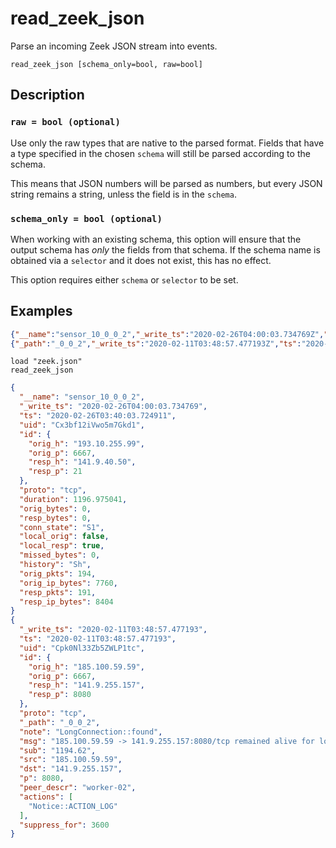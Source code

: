 # read_zeek_json

Parse an incoming Zeek JSON stream into events.

```tql
read_zeek_json [schema_only=bool, raw=bool]
```

## Description

### `raw = bool (optional)`

Use only the raw types that are native to the parsed format. Fields that have a type
specified in the chosen `schema` will still be parsed according to the schema.

This means that JSON numbers will be parsed as numbers,
but every JSON string remains a string, unless the field is in the `schema`.

### `schema_only = bool (optional)`

When working with an existing schema, this option will ensure that the output
schema has *only* the fields from that schema. If the schema name is obtained via a `selector`
and it does not exist, this has no effect.

This option requires either `schema` or `selector` to be set.

## Examples

```json title="zeek.json"
{"__name":"sensor_10_0_0_2","_write_ts":"2020-02-26T04:00:03.734769Z","ts":"2020-02-26T03:40:03.724911Z","uid":"Cx3bf12iVwo5m7Gkd1","id.orig_h":"193.10.255.99","id.orig_p":6667,"id.resp_h":"141.9.40.50","id.resp_p":21,"proto":"tcp","duration":1196.975041,"orig_bytes":0,"resp_bytes":0,"conn_state":"S1","local_orig":false,"local_resp":true,"missed_bytes":0,"history":"Sh","orig_pkts":194,"orig_ip_bytes":7760,"resp_pkts":191,"resp_ip_bytes":8404}
{"_path":"_0_0_2","_write_ts":"2020-02-11T03:48:57.477193Z","ts":"2020-02-11T03:48:57.477193Z","uid":"Cpk0Nl33Zb5ZWLP1tc","id.orig_h":"185.100.59.59","id.orig_p":6667,"id.resp_h":"141.9.255.157","id.resp_p":8080,"proto":"tcp","note":"LongConnection::found","msg":"185.100.59.59 -> 141.9.255.157:8080/tcp remained alive for longer than 19m55s","sub":"1194.62","src":"185.100.59.59","dst":"141.9.255.157","p":8080,"peer_descr":"worker-02","actions":["Notice::ACTION_LOG"],"suppress_for":3600}
```

```tql title="Pipeline"
load "zeek.json"
read_zeek_json
```

```json title="Output"
{
  "__name": "sensor_10_0_0_2",
  "_write_ts": "2020-02-26T04:00:03.734769",
  "ts": "2020-02-26T03:40:03.724911",
  "uid": "Cx3bf12iVwo5m7Gkd1",
  "id": {
    "orig_h": "193.10.255.99",
    "orig_p": 6667,
    "resp_h": "141.9.40.50",
    "resp_p": 21
  },
  "proto": "tcp",
  "duration": 1196.975041,
  "orig_bytes": 0,
  "resp_bytes": 0,
  "conn_state": "S1",
  "local_orig": false,
  "local_resp": true,
  "missed_bytes": 0,
  "history": "Sh",
  "orig_pkts": 194,
  "orig_ip_bytes": 7760,
  "resp_pkts": 191,
  "resp_ip_bytes": 8404
}
{
  "_write_ts": "2020-02-11T03:48:57.477193",
  "ts": "2020-02-11T03:48:57.477193",
  "uid": "Cpk0Nl33Zb5ZWLP1tc",
  "id": {
    "orig_h": "185.100.59.59",
    "orig_p": 6667,
    "resp_h": "141.9.255.157",
    "resp_p": 8080
  },
  "proto": "tcp",
  "_path": "_0_0_2",
  "note": "LongConnection::found",
  "msg": "185.100.59.59 -> 141.9.255.157:8080/tcp remained alive for longer than 19m55s",
  "sub": "1194.62",
  "src": "185.100.59.59",
  "dst": "141.9.255.157",
  "p": 8080,
  "peer_descr": "worker-02",
  "actions": [
    "Notice::ACTION_LOG"
  ],
  "suppress_for": 3600
}
```
